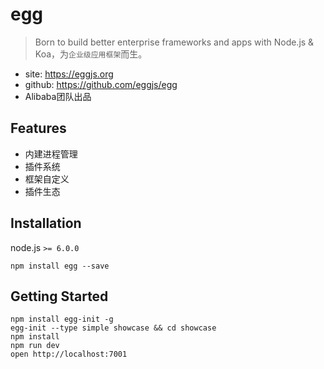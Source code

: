 # egg

> Born to build better enterprise frameworks and apps with Node.js & Koa，为`企业级应用框架`而生。


* site: <https://eggjs.org>
* github: <https://github.com/eggjs/egg>
* Alibaba团队出品


## Features

* 内建进程管理
* 插件系统
* 框架自定义
* 插件生态


## Installation

node.js `>= 6.0.0`

    npm install egg --save


## Getting Started

    npm install egg-init -g
    egg-init --type simple showcase && cd showcase
    npm install
    npm run dev
    open http://localhost:7001



